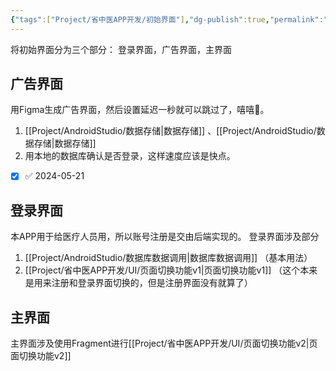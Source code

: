 ```yaml
---
{"tags":["Project/省中医APP开发/初始界面"],"dg-publish":true,"permalink":"/Project/省中医APP开发/APP的初始界面/","dgPassFrontmatter":true}
---
```


将初始界面分为三个部分：
登录界面，广告界面，主界面


## 广告界面
用Figma生成广告界面，然后设置延迟一秒就可以跳过了，嘻嘻🤠。
1.  [[Project/AndroidStudio/数据存储\|数据存储]]  、[[Project/AndroidStudio/数据存储\|数据存储]]
2. 用本地的数据库确认是否登录，这样速度应该是快点。
- [x]  ✅ 2024-05-21

## 登录界面
本APP用于给医疗人员用，所以账号注册是交由后端实现的。
登录界面涉及部分
1. [[Project/AndroidStudio/数据库数据调用\|数据库数据调用]] （基本用法）
2. [[Project/省中医APP开发/UI/页面切换功能v1\|页面切换功能v1]] （这个本来是用来注册和登录界面切换的，但是注册界面没有就算了）

## 主界面
主界面涉及使用Fragment进行[[Project/省中医APP开发/UI/页面切换功能v2\|页面切换功能v2]]